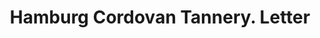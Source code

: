 ---
doi: 10.7916/D8HD96XT
date_other: '1890'
date_other_textual: 1890-1899
form: correspondence
genre:
- Letters (correspondence)
name:
- Hamburg Cordovan Tannery
object_in_context_url: https://biggert.cul.columbia.edu/items/view/ave_biggert_01898
subject_hierarchical_geographic:
- Newark, New Jersey, United States
subject_name:
- Hamburg Cordovan Tannery
title: Hamburg Cordovan Tannery. Letter
sort_title: Hamburg Cordovan Tannery. Letter
call_number: ave_biggert_01898
coordinates:
- 40.72422,-74.172574
pid: ave_biggert_01898
identifiers: ave_biggert_01898
thumbnail: https://derivativo-1.library.columbia.edu/iiif/2/ldpd:490631/full/!256,256/0/native.jpg
permalink: "/biggert/ave_biggert_01898/"
layout: iiif-image-page
---
